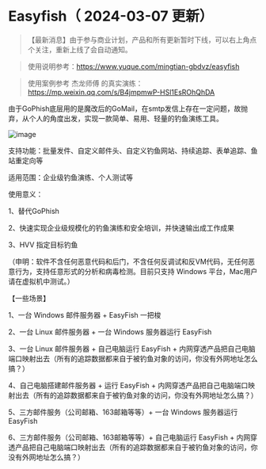 # Easyfish（ 2024-03-07 更新）

> 【最新消息】由于参与商业计划，产品和所有更新暂时下线，可以右上角点个关注，重新上线了会自动通知。


> 使用说明参考：https://www.yuque.com/mingtian-gbdvz/easyfish

> 使用案例参考 杰龙师傅 的真实演练：https://mp.weixin.qq.com/s/B4jmpmwP-HSl1EsROhQhDA

由于GoPhish底层用的是魔改后的GoMail，在smtp发信上存在一定问题，故抛弃，从个人的角度出发，实现一款简单、易用、轻量的钓鱼演练工具。

![image](https://github.com/bin-maker/EasyFish/assets/77133486/ea76335a-ed4d-42f5-b384-1d91ef18b8ed)

支持功能：批量发件、自定义邮件头、自定义钓鱼网站、持续追踪、表单追踪、鱼站重定向等

适用范围：企业级钓鱼演练、个人测试等

使用意义：

1、替代GoPhish

2、快速实现企业级规模化的钓鱼演练和安全培训，并快速输出成工作成果

3、HVV 指定目标钓鱼

（申明：软件不含任何恶意代码和后门，不含任何反调试和反VM代码，无任何恶意行为，支持任意形式的分析和病毒检测。目前只支持 Windows 平台，Mac用户请在虚拟机中测试。）

【一些场景】

1、一台 Windows 邮件服务器 + EasyFish 一把梭 

2、一台 Linux 邮件服务器 + 一台 Windows 服务器运行 EasyFish

3、一台 Linux 邮件服务器 + 自己电脑运行 EasyFish + 内网穿透产品把自己电脑端口映射出去（所有的追踪数据都来自于被钓鱼对象的访问，你没有外网地址怎么搞？）

4、自己电脑搭建邮件服务器 + 运行 EasyFish + 内网穿透产品把自己电脑端口映射出去（所有的追踪数据都来自于被钓鱼对象的访问，你没有外网地址怎么搞？）

5、三方邮件服务（公司邮箱、163邮箱等等）+ 一台 Windows 服务器运行 EasyFish

6、三方邮件服务（公司邮箱、163邮箱等等）+ 自己电脑运行 EasyFish + 内网穿透产品把自己电脑端口映射出去（所有的追踪数据都来自于被钓鱼对象的访问，你没有外网地址怎么搞？）




